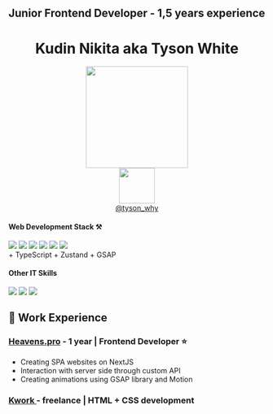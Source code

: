 <h2>Junior Frontend Developer - 1,5 years experience</h3>
<h1 align="center">Kudin Nikita aka Tyson White</h1>
<div align="center">
  <img src="https://i.pinimg.com/originals/dd/0f/5a/dd0f5acd0237db72769dad85b575bfb9.gif" width="200"/>
</div>
<div align="center">
  <a href="https://t.me/tyson_why">
    <img src="https://static.insales-cdn.com/files/1/526/34144782/original/телега_1711971983493-1711971987606.png" width="70"/>
  </a>
</div>
<div align="center"><a href="https://t.me/tyson_why" >@tyson_why</a></div>
<h4>Web Development Stack ⚒</h4>
<div>
  <img src="https://img.shields.io/badge/redux-%23593d88.svg?style=for-the-badge&logo=redux&logoColor=white"/>
  <img src="https://img.shields.io/badge/react-%2320232a.svg?style=for-the-badge&logo=react&logoColor=%2361DAFB"/>
  <img src="https://img.shields.io/badge/node.js-6DA55F?style=for-the-badge&logo=node.js&logoColor=white"/>
  <img src="https://img.shields.io/badge/Next-black?style=for-the-badge&logo=next.js&logoColor=white"/>
  <img src="https://img.shields.io/badge/tailwindcss-%2338B2AC.svg?style=for-the-badge&logo=tailwind-css&logoColor=white"/>
  <img src="https://img.shields.io/badge/webpack-%238DD6F9.svg?style=for-the-badge&logo=webpack&logoColor=black"/>
</div>
<div>
  + TypeScript 
  + Zustand
  + GSAP
</div>
<h4>Other IT Skills</h4>
<div id="header" >
  <img src="https://img.shields.io/badge/Adobe%20After%20Effects-9999FF.svg?style=for-the-badge&logo=Adobe%20After%20Effects&logoColor=white"  />
  <img src="https://img.shields.io/badge/Adobe%20Premiere%20Pro-9999FF.svg?style=for-the-badge&logo=Adobe%20Premiere%20Pro&logoColor=white"/>
  <img src="https://img.shields.io/badge/blender-%23F5792A.svg?style=for-the-badge&logo=blender&logoColor=white"/>
</div>

<h2>📒 Work Experience </h2>
<h3><a href="https://heavens.pro/">Heavens.pro</a> - 1 year | Frontend Developer ⭐️ </h3>
<ul>
  <li>Creating SPA websites on NextJS</li>
  <li>Interaction with server side through custom API</li>
  <li>Creating animations using GSAP library and Motion</li>
</ul>
<h3><a href="https://kwork.ru/seller">Kwork </a> - freelance | HTML + CSS development</h3>
